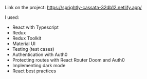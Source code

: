 Link on the project: https://sprightly-cassata-32db12.netlify.app/

I used:
- React with Typescript
- Redux
- Redux Toolkit
- Material UI
- Testing (test cases)
- Authentication with Auth0
- Protecting routes with React Router Doom and Auth0
- Implementing dark mode
- React best practices